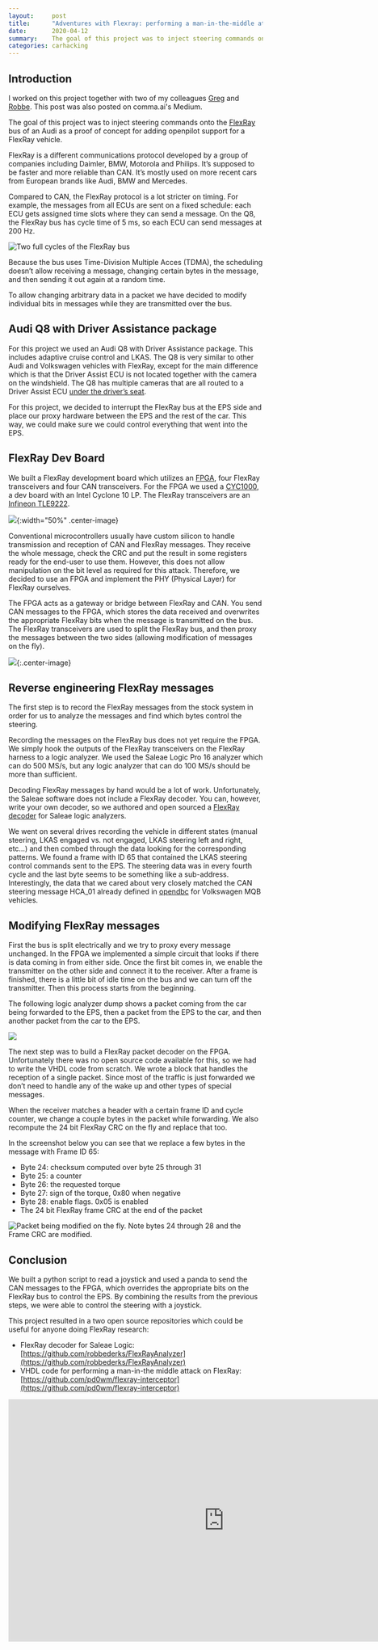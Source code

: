 ```yaml
---
layout:     post
title:      "Adventures with Flexray: performing a man-in-the-middle attack"
date:       2020-04-12
summary:    The goal of this project was to inject steering commands onto the FlexRay bus of an Audi. Using an FPGA a man-in-the-middle attack was performed, and the steering wheel was controled with a joystick.
categories: carhacking
---
```


[](https://cdn-images-1.medium.com/max/1200/1*C9uj9Tegk2bC00U44TqNNA.gif)

## Introduction
I worked on this project together with two of my colleagues [Greg](https://twitter.com/gregjhogan) and [Robbe](https://github.com/robbederks). This post was also posted on comma.ai's Medium.

The goal of this project was to inject steering commands onto the [FlexRay](https://en.wikipedia.org/wiki/FlexRay) bus of an Audi as a proof of concept for adding openpilot support for a FlexRay vehicle.

FlexRay is a different communications protocol developed by a group of companies including Daimler, BMW, Motorola and Philips. It’s supposed to be faster and more reliable than CAN. It’s mostly used on more recent cars from European brands like Audi, BMW and Mercedes.

Compared to CAN, the FlexRay protocol is a lot stricter on timing. For example, the messages from all ECUs are sent on a fixed schedule: each ECU gets assigned time slots where they can send a message. On the Q8, the FlexRay bus has cycle time of 5 ms, so each ECU can send messages at 200 Hz.

![Two full cycles of the FlexRay bus](https://cdn-images-1.medium.com/max/2508/0*6r3HVubMROvrYBs_)

Because the bus uses Time-Division Multiple Acces (TDMA), the scheduling doesn’t allow receiving a message, changing certain bytes in the message, and then sending it out again at a random time.

To allow changing arbitrary data in a packet we have decided to modify individual bits in messages while they are transmitted over the bus.

## Audi Q8 with Driver Assistance package
For this project we used an Audi Q8 with Driver Assistance package. This includes adaptive cruise control and LKAS. The Q8 is very similar to other Audi and Volkswagen vehicles with FlexRay, except for the main difference which is that the Driver Assist ECU is not located together with the camera on the windshield. The Q8 has multiple cameras that are all routed to a Driver Assist ECU [under the driver’s seat](https://images.hgmsites.net/lrg/2019-audi-a8-self-driving-hardware_100614060_l.jpg).

For this project, we decided to interrupt the FlexRay bus at the EPS side and place our proxy hardware between the EPS and the rest of the car. This way, we could make sure we could control everything that went into the EPS.

## FlexRay Dev Board
We built a FlexRay development board which utilizes an [FPGA](https://en.wikipedia.org/wiki/Field-programmable_gate_array), four FlexRay transceivers and four CAN transceivers. For the FPGA we used a [CYC1000](https://www.arrow.com/en/campaigns/arrow-cyc1000), a dev board with an Intel Cyclone 10 LP. The FlexRay transceivers are an [Infineon TLE9222](https://www.infineon.com/cms/en/product/transceivers/automotive-transceiver/automotive-flexray-transceivers/).

![](https://cdn-images-1.medium.com/max/2768/0*9L-UVUxeaVgxHAkT){:width="50%" .center-image}

Conventional microcontrollers usually have custom silicon to handle transmission and reception of CAN and FlexRay messages. They receive the whole message, check the CRC and put the result in some registers ready for the end-user to use them. However, this does not allow manipulation on the bit level as required for this attack. Therefore, we decided to use an FPGA and implement the PHY (Physical Layer) for FlexRay ourselves.

The FPGA acts as a gateway or bridge between FlexRay and CAN. You send CAN messages to the FPGA, which stores the data received and overwrites the appropriate FlexRay bits when the message is transmitted on the bus. The FlexRay transceivers are used to split the FlexRay bus, and then proxy the messages between the two sides (allowing modification of messages on the fly).

![](https://cdn-images-1.medium.com/max/1248/1*yO2V1hqlYNWY9VEPKhrEOA.png){:.center-image}

## Reverse engineering FlexRay messages
The first step is to record the FlexRay messages from the stock system in order for us to analyze the messages and find which bytes control the steering.

Recording the messages on the FlexRay bus does not yet require the FPGA. We simply hook the outputs of the FlexRay transceivers on the FlexRay harness to a logic analyzer. We used the Saleae Logic Pro 16 analyzer which can do 500 MS/s, but any logic analyzer that can do 100 MS/s should be more than sufficient.

Decoding FlexRay messages by hand would be a lot of work. Unfortunately, the Saleae software does not include a FlexRay decoder. You can, however, write your own decoder, so we authored and open sourced a [FlexRay decoder](https://github.com/robbederks/FlexRayAnalyzer) for Saleae logic analyzers.

We went on several drives recording the vehicle in different states (manual steering, LKAS engaged vs. not engaged, LKAS steering left and right, etc…) and then combed through the data looking for the corresponding patterns. We found a frame with ID 65 that contained the LKAS steering control commands sent to the EPS. The steering data was in every fourth cycle and the last byte seems to be something like a sub-address. Interestingly, the data that we cared about very closely matched the CAN steering message HCA_01 already defined in [opendbc](https://github.com/commaai/opendbc/) for Volkswagen MQB vehicles.

## Modifying FlexRay messages
First the bus is split electrically and we try to proxy every message unchanged. In the FPGA we implemented a simple circuit that looks if there is data coming in from either side. Once the first bit comes in, we enable the transmitter on the other side and connect it to the receiver. After a frame is finished, there is a little bit of idle time on the bus and we can turn off the transmitter. Then this process starts from the beginning.

The following logic analyzer dump shows a packet coming from the car being forwarded to the EPS, then a packet from the EPS to the car, and then another packet from the car to the EPS.

![](https://cdn-images-1.medium.com/max/2800/0*vzxwuhcB349WJgc4)

The next step was to build a FlexRay packet decoder on the FPGA. Unfortunately there was no open source code available for this, so we had to write the VHDL code from scratch. We wrote a block that handles the reception of a single packet. Since most of the traffic is just forwarded we don’t need to handle any of the wake up and other types of special messages.

When the receiver matches a header with a certain frame ID and cycle counter, we change a couple bytes in the packet while forwarding. We also recompute the 24 bit FlexRay CRC on the fly and replace that too.

In the screenshot below you can see that we replace a few bytes in the message with Frame ID 65:
- Byte 24: checksum computed over byte 25 through 31
- Byte 25: a counter
- Byte 26: the requested torque
- Byte 27: sign of the torque, 0x80 when negative
- Byte 28: enable flags. 0x05 is enabled
- The 24 bit FlexRay frame CRC at the end of the packet

![Packet being modified on the fly. Note bytes 24 through 28 and the Frame CRC are modified.](https://cdn-images-1.medium.com/max/2800/0*D1B6V-Zuj3SblfDR)


## Conclusion

We built a python script to read a joystick and used a panda to send the CAN messages to the FPGA, which overrides the appropriate bits on the FlexRay bus to control the EPS. By combining the results from the previous steps, we were able to control the steering with a joystick.

This project resulted in a two open source repositories which could be useful for anyone doing FlexRay research:
- FlexRay decoder for Saleae Logic: [https://github.com/robbederks/FlexRayAnalyzer](https://github.com/robbederks/FlexRayAnalyzer)
- VHDL code for performing a man-in-the middle attack on FlexRay: [https://github.com/pd0wm/flexray-interceptor](https://github.com/pd0wm/flexray-interceptor)

<iframe
                width="854"
                height="480"
                src="https://cdn.embedly.com/widgets/media.html?src=https%3A%2F%2Fwww.youtube.com%2Fembed%2FRA1ps79BG_A%3Ffeature%3Doembed&display_name=YouTube&url=https%3A%2F%2Fwww.youtube.com%2Fwatch%3Fv%3DRA1ps79BG_A&image=https%3A%2F%2Fi.ytimg.com%2Fvi%2FRA1ps79BG_A%2Fhqdefault.jpg&key=a19fcc184b9711e1b4764040d3dc5c07&type=text%2Fhtml&schema=youtube"
                frameborder="0"
                allow="accelerometer; autoplay; encrypted-media; gyroscope; picture-in-picture"
                allowfullscreen
              ></iframe>
